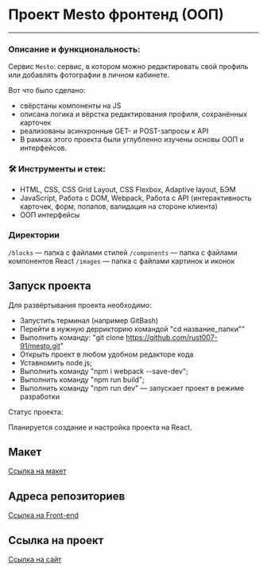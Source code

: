 # Проект Mesto фронтенд (ООП)

---
### Описание и функциональность:

Сервис `Mesto`: сервис, в котором можно редактировать свой
профиль или добавлять фотографии в личном кабинете.

Вот что было сделано:

* свёрстаны компоненты на JS
* описана логика и вёрстка редактирования профиля, сохранённых карточек
* реализованы асинхронные GET- и POST-запросы к API
* В рамках этого проекта были углубленно изучены основы ООП и интерфейсов.

### 🛠️ Инструменты и стек:
* HTML, CSS, CSS Grid Layout, CSS Flexbox, Adaptive layout, БЭМ
* JavaScript, Работа с DOM, Webpack, Работа с API (интерактивность карточек, форм, попапов, валидация на стороне клиента)
* ООП интерфейсы

### Директории

`/blocks` — папка с файлами стилей
`/components` — папка с файлами компонентов React
`/images` — папка с файлами картинок и иконок

## Запуск проекта

Для развёртывания проекта необходимо:
* Запустить терминал (например GitBash)
* Перейти в нужную деррикторию командой "cd название_папки""
* Выполнить команду: "git clone https://github.com/rust007-91/mesto.git"
* Открыть проект в любом удобном редакторе кода
* Уставномить node.js;
* Выполнить команду "npm i webpack --save-dev";
* Выполнить команду "npm run build";
* Выполнить команду "npm run dev" — запускает проект в режиме разработки

Cтатус проекта:

Планируется создание и настройка проекта на React.

## Макет

[Ссылка на макет](https://www.figma.com/file/2cn9N9jSkmxD84oJik7xL7/JavaScript.-Sprint-4?node-id=0-1)

## Адреса репозиториев

[Ссылка на Front-end](https://github.com/rust007-91/mesto.git)

## Ссылка на проект

[Ссылка на сайт](https://rust007-91.github.io/mesto/)



